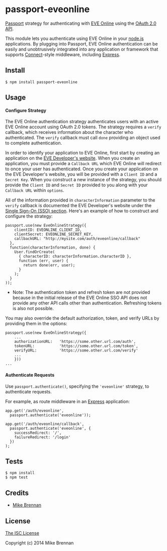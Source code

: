 passport-eveonline
==================

[Passport](http://passportjs.org/) strategy for authenticating with
[EVE Online](http://www.eveonline.com/) using the
[OAuth 2.0 API](http://oauth.net/2/).

This module lets you authenticate using EVE Online in your
[node.js](http://nodejs.org/) applications. By plugging into Passport,
EVE Online authentication can be easily and unobtrusively integrated into any
application or framework that supports
[Connect](http://www.senchalabs.org/connect/)-style middleware, including
[Express](http://expressjs.com/).

Install
-------

    $ npm install passport-eveonline

Usage
-----

#### Configure Strategy

The EVE Online authentication strategy authenticates users with an active
EVE Online account using OAuth 2.0 tokens. The strategy requires a `verify`
callback, which receives information about the character who authenticated.
The `verify` callback must call `done` providing an object used to complete
authentication.

In order to identify your application to EVE Online, first start by creating
an application on the
[EVE Developer's website](https://developers.testeveonline.com/applications).
When you create an application, you must provide a `Callback URL` which EVE
Online will redirect to once your user has authenticated.
Once you create your application on the EVE Developer's website, you will be
provided with a `Client ID` and a `Secret Key`.  When you construct a new
instance of the strategy, you should provide the `Client ID` and `Secret ID`
provided to you along with your `Callback URL` within `options`.

All of the information provided in `characterInformation` parameter to the
`verify` callback is documented the EVE Developer's website under the
[Single Sign-On (SSO) section](https://developers.testeveonline.com/resource/single-sign-on).
Here's an example of how to construct and configure the strategy:

    passport.use(new EveOnlineStrategy({
        clientID: EVEONLINE_CLIENT_ID,
        clientSecret: EVEONLINE_SECRET_KEY,
        callbackURL: "http://mysite.com/auth/eveonline/callback"
      },
      function(characterInformation, done) {
        User.findOrCreate(
          { characterID: characterInformation.characterID },
          function (err, user) {
            return done(err, user);
          }
        );
      }
    ));

- Note:  The authentication token and refresh token are not provided because in
the initial release of the EVE Online SSO API does not provide any other API
calls other than authentication.  Refreshing tokens is also not possible.

You may also override the default authorization, token, and verify URLs by
providing them in the options:

    passport.use(new EveOnlineStrategy({
        ...
        authorizationURL:   'https://some.other.url.com/auth',
        tokenURL:           'https://some.other.url.com/token',
        verifyURL:          'https://some.other.url.com/verify'
        ...
        }))
    ...

#### Authenticate Requests

Use `passport.authenticate()`, specifying the `'eveonline'` strategy, to
authenticate requests.

For example, as route middleware in an [Express](http://expressjs.com/)
application:

    app.get('/auth/eveonline',
      passport.authenticate('eveonline'));

    app.get('/auth/eveonline/callback',
      passport.authenticate('eveonline', {
        successRedirect: '/',
        failureRedirect: '/login'
      })
    );

## Tests

    $ npm install
    $ npm test

## Credits

  - [Mike Brennan](http://github.com/mbrennan)

## License

[The ISC License](http://en.wikipedia.org/wiki/ISC_license)

Copyright (c) 2014 Mike Brennan
